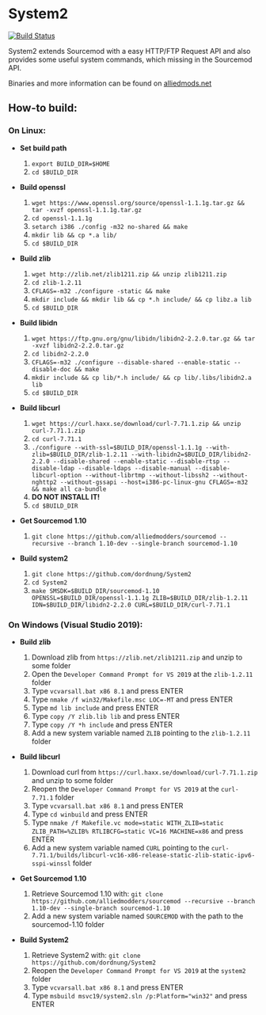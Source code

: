System2
=======

[![Build Status](https://api.travis-ci.com/dordnung/System2.svg)](https://travis-ci.com/dordnung/System2)

System2 extends Sourcemod with a easy HTTP/FTP Request API and also provides some useful system commands, which missing in the Sourcemod API.

Binaries and more information can be found on [alliedmods.net](https://forums.alliedmods.net/showthread.php?t=146019)

## How-to build: ##

### On Linux: ###
- **Set build path**
  1. `export BUILD_DIR=$HOME`
  2. `cd $BUILD_DIR`

- **Build openssl**
  1. `wget https://www.openssl.org/source/openssl-1.1.1g.tar.gz && tar -xvzf openssl-1.1.1g.tar.gz`
  2. `cd openssl-1.1.1g`
  3. `setarch i386 ./config -m32 no-shared && make`
  4. `mkdir lib && cp *.a lib/`
  5. `cd $BUILD_DIR`

- **Build zlib**
  1. `wget http://zlib.net/zlib1211.zip && unzip zlib1211.zip`
  2. `cd zlib-1.2.11`
  3. `CFLAGS=-m32 ./configure -static && make`
  4. `mkdir include && mkdir lib && cp *.h include/ && cp libz.a lib`
  5. `cd $BUILD_DIR`

- **Build libidn**
  1. `wget https://ftp.gnu.org/gnu/libidn/libidn2-2.2.0.tar.gz && tar -xvzf libidn2-2.2.0.tar.gz`
  2. `cd libidn2-2.2.0`
  3. `CFLAGS=-m32 ./configure --disable-shared --enable-static --disable-doc && make`
  4. `mkdir include && cp lib/*.h include/ && cp lib/.libs/libidn2.a lib`
  5. `cd $BUILD_DIR`

- **Build libcurl**
  1. `wget https://curl.haxx.se/download/curl-7.71.1.zip && unzip curl-7.71.1.zip`
  2. `cd curl-7.71.1`
  3. `./configure --with-ssl=$BUILD_DIR/openssl-1.1.1g --with-zlib=$BUILD_DIR/zlib-1.2.11 --with-libidn2=$BUILD_DIR/libidn2-2.2.0 --disable-shared --enable-static --disable-rtsp --disable-ldap --disable-ldaps --disable-manual --disable-libcurl-option --without-librtmp --without-libssh2 --without-nghttp2 --without-gssapi --host=i386-pc-linux-gnu CFLAGS=-m32 && make all ca-bundle`
  4. **DO NOT INSTALL IT!**
  5. `cd $BUILD_DIR`

- **Get Sourcemod 1.10**
  1. `git clone https://github.com/alliedmodders/sourcemod --recursive --branch 1.10-dev --single-branch sourcemod-1.10`

- **Build system2**
  1. `git clone https://github.com/dordnung/System2`
  2. `cd System2`
  3. `make SMSDK=$BUILD_DIR/sourcemod-1.10 OPENSSL=$BUILD_DIR/openssl-1.1.1g ZLIB=$BUILD_DIR/zlib-1.2.11 IDN=$BUILD_DIR/libidn2-2.2.0 CURL=$BUILD_DIR/curl-7.71.1`

### On Windows (Visual Studio 2019): ###
- **Build zlib**
  1. Download zlib from `https://zlib.net/zlib1211.zip` and unzip to some folder
  2. Open the `Developer Command Prompt for VS 2019` at the `zlib-1.2.11` folder
  3. Type `vcvarsall.bat x86 8.1` and press ENTER
  4. Type `nmake /f win32/Makefile.msc LOC=-MT` and press ENTER
  5. Type `md lib include` and press ENTER
  6. Type `copy /Y zlib.lib lib` and press ENTER
  7. Type `copy /Y *h include` and press ENTER
  8. Add a new system variable named `ZLIB` pointing to the `zlib-1.2.11` folder

- **Build libcurl**
  1. Download curl from `https://curl.haxx.se/download/curl-7.71.1.zip` and unzip to some folder
  2. Reopen the `Developer Command Prompt for VS 2019` at the `curl-7.71.1` folder
  3. Type `vcvarsall.bat x86 8.1` and press ENTER
  4. Type `cd winbuild` and press ENTER
  5. Type `nmake /f Makefile.vc mode=static WITH_ZLIB=static ZLIB_PATH=%ZLIB% RTLIBCFG=static VC=16 MACHINE=x86` and press ENTER
  6. Add a new system variable named `CURL` pointing to the `curl-7.71.1/builds/libcurl-vc16-x86-release-static-zlib-static-ipv6-sspi-winssl` folder

- **Get Sourcemod 1.10**
  1. Retrieve Sourcemod 1.10 with: `git clone https://github.com/alliedmodders/sourcemod --recursive --branch 1.10-dev --single-branch sourcemod-1.10`
  2. Add a new system variable named `SOURCEMOD` with the path to the sourcemod-1.10 folder

- **Build System2**
  1. Retrieve System2 with: `git clone https://github.com/dordnung/System2`
  2. Reopen the `Developer Command Prompt for VS 2019` at the `system2` folder
  3. Type `vcvarsall.bat x86 8.1` and press ENTER
  4. Type `msbuild msvc19/system2.sln /p:Platform="win32"` and press ENTER